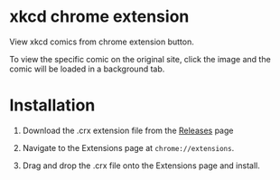 xkcd chrome extension
=====================

View xkcd comics from chrome extension button.

To view the specific comic on the original site, click the image and the comic will be loaded in a background tab.

Installation
====
1) Download the .crx extension file from the [Releases](https://github.com/andytuwm/xkcd-chrome-extension/releases) page

2) Navigate to the Extensions page at `chrome://extensions`.

3) Drag and drop the .crx file onto the Extensions page and install.
